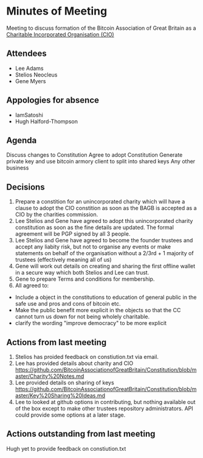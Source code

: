 Minutes of Meeting
==================
Meeting to discuss formation of the Bitcoin Association of Great Britain as a [Charitable Incorporated Organisation (CIO)](http://www.charity-commission.gov.uk/Start_up_a_charity/Do_I_need_to_register/CIOs/)


Attendees
---------
* Lee Adams
* Stelios Neocleus
* Gene Myers

Appologies for absence
----------------------
* IamSatoshi
* Hugh Halford-Thompson

Agenda
------
Discuss changes to Constitution
Agree to adopt Constitution
Generate private key and use bitcoin armory client to split into shared keys
Any other business

Decisions
---------
1. Prepare a constition for an unincorporated charity which will have a clause to adopt the CIO constition as soon as the BAGB is accepted as a CIO by the charities commission.
2. Lee Stelios and Gene have agreed to adopt this unincorporated charity constitution as soon as the fine details are updated. The formal agreement will be PGP signed by all 3 people.
2. Lee Stelios and Gene have agreed to become the founder trustees and accept any liabity risk, but not to organise any events or make statements on behalf of the organisation without a 2/3rd + 1 majority of trustees (effectively meaning all of us)
3. Gene will work out details on creating and sharing the first offline wallet in a secure way which both Stelios and Lee can trust.
4. Gene to prepare Terms and conditions for membership.
4. All agreed to:
* Include a object in the constitutions to education of general public in the safe use and pros and cons of bitcoin etc.
* Make the public benefit more explicit in the objects so that the CC cannot turn us down for not being wholely charitable.
* clarify the wording "improve democracy" to be more explicit


Actions from last meeting
-------
1. Stelios has proided feedback on constiution.txt via email.
2. Lee has provided details about charity and CIO https://github.com/BitcoinAssociationofGreatBritain/Constitution/blob/master/Charity%20Notes.md
3. Lee provided details on sharing of keys https://github.com/BitcoinAssociationofGreatBritain/Constitution/blob/master/Key%20Sharing%20Ideas.md
4. Lee to looked at github options in contributing, but nothing available out of the box except to make other trustees repository administrators. API could provide some options at a later stage.

Actions outstanding from last meeting
-------
Hugh yet to provide feedback on constiution.txt
